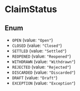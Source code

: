 # ClaimStatus

## Enum

* `OPEN` (value: `"Open"`)
* `CLOSED` (value: `"Closed"`)
* `SETTLED` (value: `"Settled"`)
* `REOPENED` (value: `"Reopened"`)
* `WITHDRAWN` (value: `"Withdrawn"`)
* `REJECTED` (value: `"Rejected"`)
* `DISCARDED` (value: `"Discarded"`)
* `DRAFT` (value: `"Draft"`)
* `EXCEPTION` (value: `"Exception"`)

